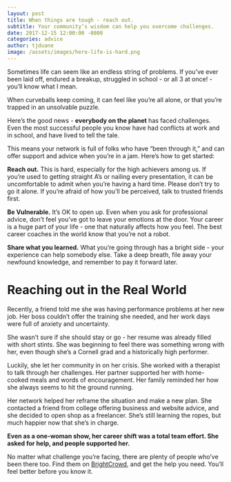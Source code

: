 ```yaml
---
layout: post
title: When things are tough - reach out.
subtitle: Your community’s wisdom can help you overcome challenges.
date: 2017-12-15 12:00:00 -0800
categories: advice
author: tjduane
image: /assets/images/hero-life-is-hard.png
---
```


Sometimes life can seem like an endless string of problems. If you’ve ever been laid off, endured a breakup, struggled in school - or all 3 at once! - you’ll know what I mean.

When curveballs keep coming, it can feel like you’re all alone, or that you’re trapped in an unsolvable puzzle.

Here’s the good news - **everybody on the planet** has faced challenges. Even the most successful people you know have had conflicts at work and in school, and have lived to tell the tale.

This means your network is full of folks who have “been through it,” and can offer support and advice when you’re in a jam. Here’s how to get started:

**Reach out.** This is hard, especially for the high achievers among us. If you’re used to getting straight A’s or nailing every presentation, it can be uncomfortable to admit when you’re having a hard time. Please don’t try to go it alone. If you’re afraid of how you’ll be perceived, talk to trusted friends first.

**Be Vulnerable.** It’s OK to open up. Even when you ask for professional advice, don’t feel you’ve got to leave your emotions at the door. Your career is a huge part of your life - one that naturally affects how you feel. The best career coaches in the world know that you’re not a robot.

**Share what you learned.** What you’re going through has a bright side - your experience can help somebody else. Take a deep breath, file away your newfound knowledge, and remember to pay it forward later.

# Reaching out in the Real World

Recently, a friend told me she was having performance problems at her new job. Her boss couldn’t offer the training she needed, and her work days were full of anxiety and uncertainty.

She wasn’t sure if she should stay or go - her resume was already filled with short stints. She was beginning to feel there was something wrong with her, even though she’s a Cornell grad and a historically high performer.

Luckily, she let her community in on her crisis. She worked with a therapist to talk through her challenges. Her partner supported her with home-cooked meals and words of encouragement. Her family reminded her how she always seems to hit the ground running.

Her network helped her reframe the situation and make a new plan. She contacted a friend from college offering business and website advice, and she decided to open shop as a freelancer. She’s still learning the ropes, but much happier now that she’s in charge.

**Even as a one-woman show, her career shift was a total team effort. She asked for help, and people supported her.**

No matter what challenge you’re facing, there are plenty of people who’ve been there too. Find them on [BrightCrowd][brightcrowd], and get the help you need. You’ll feel better before you know it.

[brightcrowd]: https://brightcrowd.com
